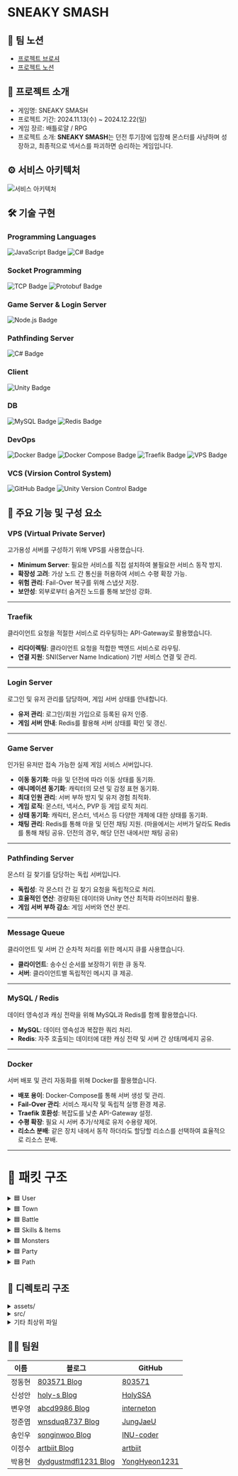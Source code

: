 # SNEAKY SMASH

## 🎈 팀 노션

- [프로젝트 브로셔](https://pollen-violin-7c8.notion.site/SNEAKY-SMASH-164ca0528acf8072a337cc4abd620ab6)
- [프로젝트 노션](https://teamsparta.notion.site/8-b5a0145e1e434ae6b45ca653cdfa04d2)

## 👋 프로젝트 소개

- 게임명: SNEAKY SMASH
- 프로젝트 기간: 2024.11.13(수) ~ 2024.12.22(일)
- 게임 장르: 배틀로얄 / RPG
- 프로젝트 소개: **SNEAKY SMASH**는 던전 투기장에 입장해 몬스터를 사냥하며 성장하고, 최종적으로 넥서스를 파괴하면 승리하는 게임입니다.

## ⚙️ 서비스 아키텍처

![서비스 아키텍처](https://github.com/user-attachments/assets/1cf53135-a523-4f57-8f92-5a67a8c22240)

## 🛠️ 기술 구현

### Programming Languages

<p align="left">
  <img src="https://img.shields.io/badge/JavaScript-yellow?style=for-the-badge&logo=javascript&logoColor=white" alt="JavaScript Badge"/>
  <img src="https://img.shields.io/badge/C%23-239120?style=for-the-badge&logo=csharp&logoColor=white" alt="C# Badge"/>
</p>

### Socket Programming

<p align="left">
  <img src="https://img.shields.io/badge/TCP-00599C?style=for-the-badge&logo=protocol&logoColor=white" alt="TCP Badge"/>
  <img src="https://img.shields.io/badge/Protobuf-336791?style=for-the-badge&logo=google&logoColor=white" alt="Protobuf Badge"/>
</p>

### Game Server & Login Server

<img src="https://img.shields.io/badge/Node.js-339933?style=for-the-badge&logo=node.js&logoColor=white" alt="Node.js Badge"/>

### Pathfinding Server

<img src="https://img.shields.io/badge/C%23-239120?style=for-the-badge&logo=csharp&logoColor=white" alt="C# Badge"/>

### Client

<img src="https://img.shields.io/badge/Unity-000000?style=for-the-badge&logo=unity&logoColor=white" alt="Unity Badge"/>

### DB

<p align="left">
  <img src="https://img.shields.io/badge/MySQL-4479A1?style=for-the-badge&logo=mysql&logoColor=white" alt="MySQL Badge"/>
  <img src="https://img.shields.io/badge/Redis-DC382D?style=for-the-badge&logo=redis&logoColor=white" alt="Redis Badge"/>
</p>

### DevOps

<p align="left">
  <img src="https://img.shields.io/badge/Docker-2496ED?style=for-the-badge&logo=docker&logoColor=white" alt="Docker Badge"/>
  <img src="https://img.shields.io/badge/Docker%20Compose-2496ED?style=for-the-badge&logo=docker&logoColor=white" alt="Docker Compose Badge"/>
  <img src="https://img.shields.io/badge/Traefik-000000?style=for-the-badge&logo=traefik&logoColor=white" alt="Traefik Badge"/>
  <img src="https://img.shields.io/badge/VPS-FF6600?style=for-the-badge&logo=linux&logoColor=white" alt="VPS Badge"/>
</p>

### VCS (Virsion Control System)

<p align="left">
  <img src="https://img.shields.io/badge/GitHub-181717?style=for-the-badge&logo=github&logoColor=white" alt="GitHub Badge"/>
  <img src="https://img.shields.io/badge/Unity%20Version%20Control-000000?style=for-the-badge&logo=unity&logoColor=white" alt="Unity Version Control Badge"/>
</p>

## 📌 주요 기능 및 구성 요소

### **VPS (Virtual Private Server)**

고가용성 서버를 구성하기 위해 VPS를 사용했습니다.

- **Minimum Server**: 필요한 서비스를 직접 설치하여 불필요한 서비스 동작 방지.
- **확장성 고려**: 가상 노드 간 통신을 허용하여 서비스 수평 확장 가능.
- **위험 관리**: Fail-Over 복구를 위해 스냅샷 저장.
- **보안성**: 외부로부터 숨겨진 노드를 통해 보안성 강화.

---

### **Traefik**

클라이언트 요청을 적절한 서비스로 라우팅하는 API-Gateway로 활용했습니다.

- **리다이렉팅**: 클라이언트 요청을 적합한 백엔드 서비스로 라우팅.
- **연결 지원**: SNI(Server Name Indication) 기반 서비스 연결 및 관리.

---

### **Login Server**

로그인 및 유저 관리를 담당하며, 게임 서버 상태를 안내합니다.

- **유저 관리**: 로그인/회원 가입으로 등록된 유저 인증.
- **게임 서버 안내**: Redis를 활용해 서버 상태를 확인 및 갱신.

---

### **Game Server**

인가된 유저만 접속 가능한 실제 게임 서비스 서버입니다.

- **이동 동기화**: 마을 및 던전에 따라 이동 상태를 동기화.
- **애니메이션 동기화**: 캐릭터의 모션 및 감정 표현 동기화.
- **최대 인원 관리**: 서버 부하 방지 및 유저 경험 최적화.
- **게임 로직**: 몬스터, 넥서스, PVP 등 게임 로직 처리.
- **상태 동기화**: 캐릭터, 몬스터, 넥서스 등 다양한 개체에 대한 상태를 동기화.
- **채팅 관리**: Redis를 통해 마을 및 던전 채팅 지원. (마을에서는 서버가 달라도 Redis를 통해 채팅 공유. 던전의 경우, 해당 던전 내에서만 채팅 공유)

---

### **Pathfinding Server**

몬스터 길 찾기를 담당하는 독립 서버입니다.

- **독립성**: 각 몬스터 간 길 찾기 요청을 독립적으로 처리.
- **효율적인 연산**: 경량화된 데이터와 Unity 연산 최적화 라이브러리 활용.
- **게임 서버 부하 감소**: 게임 서버와 연산 분리.

---

### **Message Queue**

클라이언트 및 서버 간 순차적 처리를 위한 메시지 큐를 사용했습니다.

- **클라이언트**: 송수신 순서를 보장하기 위한 큐 동작.
- **서버**: 클라이언트별 독립적인 메시지 큐 제공.

---

### **MySQL / Redis**

데이터 영속성과 캐싱 전략을 위해 MySQL과 Redis를 함께 활용했습니다.

- **MySQL**: 데이터 영속성과 복잡한 쿼리 처리.
- **Redis**: 자주 호출되는 데이터에 대한 캐싱 전략 및 서버 간 상태/메세지 공유.

---

### **Docker**

서버 배포 및 관리 자동화를 위해 Docker를 활용했습니다.

- **배포 용이**: Docker-Compose를 통해 서버 생성 및 관리.
- **Fail-Over 관리**: 서비스 재시작 및 독립적 실행 환경 제공.
- **Traefik 호환성**: 복잡도를 낮춘 API-Gateway 설정.
- **수평 확장**: 필요 시 서버 추가/삭제로 유저 수용량 제어.
- **리소스 분배**: 같은 장치 내에서 동작 하더라도 할당할 리소스를 선택하여 효율적으로 리소스 분배.

---

# 📝 패킷 구조

<details>
<summary>🟦 User</summary>

- `C_Register : 27`
- `S_Register : 28`
- `C_Login  : 29`
- `S_Login  : 30`
- `C_Logout  : 101`
- `S_Logout  : 102`

</details>

<details>
<summary>🟦 Town</summary>

- `C_Enter: 0`
- `S_Enter: 1`
- `S_Spawn: 2`
- `S_Despawn: 3`
- `C_Move: 4`
- `S_Move: 5`
- `C_Animation: 6`
- `S_Animation: 7`
- `C_Chat: 8`
- `S_Chat: 9`
- `S_EnterDungeon: 10`

</details>

<details>
<summary>🟦 Battle</summary>

- `C_LeaveDungeon: 11`
- `S_LeaveDungeon: 12`
- `S_UpdatePlayerHp: 13`
- `S_UpdateMonsterHp: 14`
- `S_UpdateNexusHp: 15`
- `S_LevelUp: 16`
- `C_AttackedNexus: 17`
- `S_AttackedNexus: 18`
- `C_HitPlayer : 19`
- `S_HitPlayer : 20`
- `C_HitMonster : 21`
- `S_HitMonster : 22`
- `S_PlayerStatus: 23`
- `S_DeathPlayer: 24`
- `S_RevivePlayer: 25`
- `S_GetExp: 26`
- `S_NexusSpawn: 51`
- `S_PlayerKillCount: 52`
- `S_GameEnd: 53`

</details>

<details>
<summary>🟦 Skills & Items</summary>

- `C_UseItem: 31`
- `S_UseItem: 32`
- `C_GetSkill: 33`
- `S_GetSkill: 34`
- `C_ShootProjectile: 35`
- `S_ShootProjectile: 36`
- `C_UseSkill: 37`
- `S_UseSkill: 38`

</details>

<details>
<summary>🟦 Monsters</summary>

- `S_MonsterAttack: 39`
- `S_MonsterMove: 40`
- `S_MonsterKill: 41`
- `S_MonsterSpawn: 42`
- `S_MonsterKillCount: 43`

</details>

<details>
<summary>🟦 Party</summary>

- `C_Party: 44`
- `S_Party: 45`
- `C_PartyJoin: 46`
- `S_PartyJoin: 47`
- `C_PartyLeave: 48`
- `S_PartyLeave: 49`
- `C_MatchStart: 50`

</details>

<details>
<summary>🟦 Path</summary>

- `C_GetNavPath: 99`
- `S_GetNavPath: 100`
- `C_Authorize: 103`
- `C_Authorize: 104`
- `S_GameServerInfo: 253`
- `S_Ping: 254`
- `C_Ping: 255`

</details>

## 📁 디렉토리 구조

<details>
<summary>assets/</summary>

- `classInfo.json`
- `dungeonInfo.json`
- `equipment.json`
- `item.json`
- `levelperStats.json`
- `monster.json`
- `projectile.json`
- `skill.json`
- `userExp.json`
- `userSpawnTime.json`

</details>

<details>
<summary>src/</summary>

<details>
<summary>classes/</summary>

- **manager/**
  - `base.manager.js`
  - `DB.Manager.js`
  - `latency.manager.js`
- **model/**
  - `dungeon.class.js`
  - `monster.class.js`
  - `monsterLogic.class.js`
  - `nexus.class.js`
  - `pathServer.js`
  - `user.class.js`

</details>

<details>
<summary>configs/</summary>

- **constants/**
  - `constants.js`
  - `env.js`
  - `header.js`
  - `game.js`
  - `packetId.js`
  - `serverUUID.js`
- `config.js`

</details>

<details>
<summary>db/</summary>

- **migrations/**
  - `createSchema.js`
- **model/**
  - `boss.db.js`
  - `characters.db.js`
  - `dungeon.db.js`
  - `equipment.db.js`
  - `inventoryitem.db.js`
  - `item.db.js`
  - `monster.db.js`
  - `skill.db.js`
  - `stage.db.js`
  - `user.db.js`
- **query/**
  - `boss.query.js`
  - `characters.query.js`
  - `dungeon.query.js`
  - `equipment.query.js`
  - `inventoryitem.query.js`
  - `item.query.js`
  - `monster.query.js`
  - `skill.query.js`
  - `stage.query.js`
  - `user.query.js`
- **sql/**
  - `0_user_db.sql`
  - `1_item_db.sql`
  - `boss_db.sql`
  - `characters_db.sql`
  - `dungeon_db.sql`
  - `equipment_db.sql`
  - `inventoryItem_db.sql`
  - `monsters_db.sql`
  - `skill_db.sql`
  - `stage_db.sql`
- `database.js`

</details>

<details>
<summary>events/</summary>

- `onClose.js`
- `onConnection.js`
- `onData.js`
- `onEnd.js`
- `onError.js`

</details>

<details>
<summary>handler/</summary>

- **dungeon/**
  - `hitMonster.handler.js`
  - `hitPlayer.handler.js`
  - `leaveDungeon.handler.js`
- **game/**
  - `deathPlayer.notification.js`
- **healthCheck/**
  - `pong.handler.js`
- **item/**
  - `useItem.handler.js`
- **monster/**
  - `monsterKill.notification.js`
- **nexus/**
  - `attackedNexus.handler.js`
- **party/**
  - `dungeon.start.handler.js`
  - `party.handler.js`
  - `party.join.handler.js`
  - `party.leave.handler.js`
- **skill/**
  - `getSkill.handler.js`
  - `shootProjectile.handler.js`
  - `useSkill.handler.js`
- **town/**
  - `animation.handler.js`
  - `chat.handler.js`
  - `enter.handler.js`
  - `move.player.handler.js`
- **user/**
  - `login.handler.js`
- `result.js`
- `index.js`

</details>

...

</details>

<details>
<summary>기타 최상위 파일</summary>

- `.dockerignore`
- `.env`
- `.gitignore`
- `.prettierignore`
- `.prettierrc`
- `docker-compose.yml`
- `Dockerfile`
- `eslint.config.js`
- `jsonconfig.json`
- `nodemon.json`
- `package-lock.json`
- `package.json`
- `README.md`

</details>

## 👩‍💻 팀원

| 이름   | 블로그                                                       | GitHub                                             |
| ------ | ------------------------------------------------------------ | -------------------------------------------------- |
| 정동현 | [803571 Blog](https://blog.naver.com/803571)                 | [803571](https://github.com/803571)                |
| 신성안 | [holy-s Blog](https://holy-s.tistory.com/)                   | [HolySSA](https://github.com/HolySSA)              |
| 변우영 | [abcd9986 Blog](https://velog.io/@abcd9986/posts)            | [interneton](https://github.com/interneton)        |
| 정준엽 | [wnsduq8737 Blog](https://velog.io/@wnsduq8737/posts)        | [JungJaeU](https://github.com/JungJaeU)            |
| 송인우 | [songinwoo Blog](https://velog.io/@songinwoo/posts)          | [INU-coder](https://github.com/INU-coder)          |
| 이정수 | [artbiit Blog](https://velog.io/@artbiit/series)             | [artbiit](https://github.com/artbiit)              |
| 박용현 | [dydgustmdfl1231 Blog](https://dydgustmdfl1231.tistory.com/) | [YongHyeon1231](https://github.com/YongHyeon1231/) |
